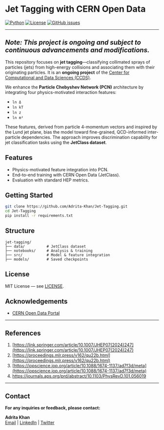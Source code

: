 # Jet Tagging with CERN Open Data

[![Python](https://img.shields.io/badge/Python-3.8+-blue.svg)](https://python.org)
[![License](https://img.shields.io/badge/License-MIT-yellow.svg)](LICENSE)
[![GitHub issues](https://img.shields.io/github/issues/Adrita-Khan/Jet-Tagging)](https://github.com/Adrita-Khan/Jet-Tagging/issues)

----
*Note: This project is ongoing and subject to continuous advancements and modifications.*
----

This repository focuses on **jet tagging**—classifying collimated sprays of particles (jets) from high-energy collisions and associating them with their originating particles. It is an **ongoing project** of the [Center for Computational and Data Sciences (CCDS)](https://ccds.ai/).

We enhance the **Particle Chebyshev Network (PCN)** architecture by integrating four physics-motivated interaction features:

- `ln Δ`
- `ln kT`
- `ln z`
- `ln m²`

These features, derived from particle 4-momentum vectors and inspired by the Lund jet plane, bias the model toward fine-grained, QCD-informed inter-particle dependencies. The approach improves discrimination capability for jet classification tasks using the **JetClass dataset**.

## Features
- Physics-motivated feature integration into PCN.
- End-to-end training with CERN Open Data (JetClass).
- Evaluation with standard HEP metrics.

## Getting Started
```bash
git clone https://github.com/Adrita-Khan/Jet-Tagging.git
cd Jet-Tagging
pip install -r requirements.txt
````





## Structure

```
jet-tagging/
├── data/          # JetClass dataset
├── notebooks/     # Analysis & training
├── src/           # Model & feature integration
├── models/        # Saved checkpoints
```

## License

MIT License — see [LICENSE](LICENSE).

## Acknowledgements

* [CERN Open Data Portal](http://opendata.cern.ch/)



---

## References

1. [https://link.springer.com/article/10.1007/JHEP07(2024)247](https://link.springer.com/article/10.1007/JHEP07(2024)247)
2. [https://proceedings.mlr.press/v162/qu22b.html](https://proceedings.mlr.press/v162/qu22b.html)
3. [https://iopscience.iop.org/article/10.1088/1674-1137/ad7f3d/meta](https://iopscience.iop.org/article/10.1088/1674-1137/ad7f3d/meta)
4. https://journals.aps.org/prd/abstract/10.1103/PhysRevD.101.056019




---


## Contact

**For any inquiries or feedback, please contact:**

**Adrita Khan**  
[Email](mailto:adrita.khan.official@gmail.com) | [LinkedIn](https://www.linkedin.com/in/adrita-khan) | [Twitter](https://x.com/Adrita_)


